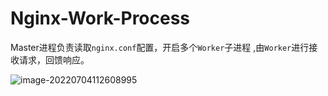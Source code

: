 # Nginx-Work-Process

Master进程负责读取`nginx.conf`配置，开启多个`Worker`子进程 ,由`Worker`进行接收请求，回馈响应。

![image-20220704112608995](C:/Users/wangnaixing/AppData/Roaming/Typora/typora-user-images/image-20220704112608995.png)